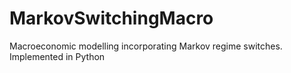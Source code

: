 # MarkovSwitchingMacro
Macroeconomic modelling incorporating Markov regime switches. Implemented in Python
